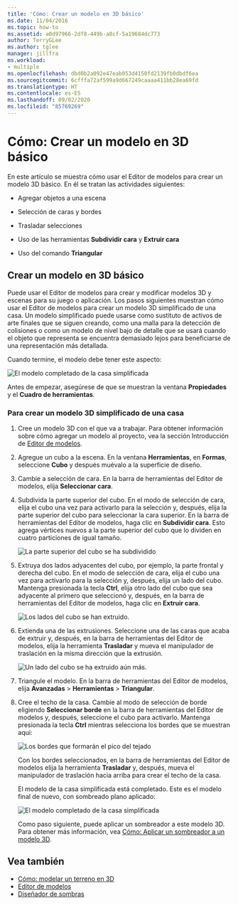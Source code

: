 ```yaml
---
title: 'Cómo: Crear un modelo en 3D básico'
ms.date: 11/04/2016
ms.topic: how-to
ms.assetid: a0d97966-2df8-449b-a8cf-5a19684dc773
author: TerryGLee
ms.author: tglee
manager: jillfra
ms.workload:
- multiple
ms.openlocfilehash: dbd0b2a092e47eab053d4150fd2139fb0dbdf6ea
ms.sourcegitcommit: 6cfffa72af599a9d667249caaaa411bb28ea69fd
ms.translationtype: HT
ms.contentlocale: es-ES
ms.lasthandoff: 09/02/2020
ms.locfileid: "85769269"
---
```

# <a name="how-to-create-a-basic-3d-model"></a>Cómo: Crear un modelo en 3D básico

En este artículo se muestra cómo usar el Editor de modelos para crear un modelo 3D básico. En él se tratan las actividades siguientes:

- Agregar objetos a una escena

- Selección de caras y bordes

- Trasladar selecciones

- Uso de las herramientas **Subdividir cara** y **Extruir cara**

- Uso del comando **Triangular**

## <a name="create-a-basic-3d-model"></a>Crear un modelo en 3D básico
Puede usar el Editor de modelos para crear y modificar modelos 3D y escenas para su juego o aplicación. Los pasos siguientes muestran cómo usar el Editor de modelos para crear un modelo 3D simplificado de una casa. Un modelo simplificado puede usarse como sustituto de activos de arte finales que se siguen creando, como una malla para la detección de colisiones o como un modelo de nivel bajo de detalle que se usará cuando el objeto que representa se encuentra demasiado lejos para beneficiarse de una representación más detallada.

Cuando termine, el modelo debe tener este aspecto:

![El modelo completado de la casa simplificada](../designers/media/gfx_model_demo_house_final.png)

Antes de empezar, asegúrese de que se muestran la ventana **Propiedades** y el **Cuadro de herramientas**.

### <a name="to-create-a-simplified-3d-model-of-a-house"></a>Para crear un modelo 3D simplificado de una casa

1. Cree un modelo 3D con el que va a trabajar. Para obtener información sobre cómo agregar un modelo al proyecto, vea la sección Introducción de [Editor de modelos](../designers/model-editor.md).

2. Agregue un cubo a la escena. En la ventana **Herramientas**, en **Formas**, seleccione **Cubo** y después muévalo a la superficie de diseño.

3. Cambie a selección de cara. En la barra de herramientas del Editor de modelos, elija **Seleccionar cara**.

4. Subdivida la parte superior del cubo. En el modo de selección de cara, elija el cubo una vez para activarlo para la selección y, después, elija la parte superior del cubo para seleccionar la cara superior. En la barra de herramientas del Editor de modelos, haga clic en **Subdividir cara**. Esto agrega vértices nuevos a la parte superior del cubo que lo dividen en cuatro particiones de igual tamaño.

    ![La parte superior del cubo se ha subdividido](../designers/media/gfx_model_demo_house_subdiv.png)

5. Extruya dos lados adyacentes del cubo, por ejemplo, la parte frontal y derecha del cubo. En el modo de selección de cara, elija el cubo una vez para activarlo para la selección y, después, elija un lado del cubo. Mantenga presionada la tecla **Ctrl**, elija otro lado del cubo que sea adyacente al primero que seleccionó y, después, en la barra de herramientas del Editor de modelos, haga clic en **Extruir cara**.

    ![Los lados del cubo se han extruido.](../designers/media/gfx_model_demo_house_extrude.png)

6. Extienda una de las extrusiones. Seleccione una de las caras que acaba de extruir y, después, en la barra de herramientas del Editor de modelos, elija la herramienta **Trasladar** y mueva el manipulador de traslación en la misma dirección que la extrusión.

    ![Un lado del cubo se ha extruido aún más.](../designers/media/gfx_model_demo_house_extend.png)

7. Triangule el modelo. En la barra de herramientas del Editor de modelos, elija **Avanzadas** > **Herramientas** > **Triangular**.

8. Cree el techo de la casa. Cambie al modo de selección de borde eligiendo **Seleccionar borde** en la barra de herramientas del Editor de modelos y, después, seleccione el cubo para activarlo. Mantenga presionada la tecla **Ctrl** mientras selecciona los bordes que se muestran aquí:

    ![Los bordes que formarán el pico del tejado](../designers/media/gfx_model_demo_house_edges.png)

    Con los bordes seleccionados, en la barra de herramientas del Editor de modelos elija la herramienta **Trasladar** y, después, mueva el manipulador de traslación hacia arriba para crear el techo de la casa.

   El modelo de la casa simplificada está completado. Este es el modelo final de nuevo, con sombreado plano aplicado:

   ![El modelo completado de la casa simplificada](../designers/media/gfx_model_demo_house_final.png)

   Como paso siguiente, puede aplicar un sombreador a este modelo 3D. Para obtener más información, vea [Cómo: Aplicar un sombreador a un modelo 3D](../designers/how-to-apply-a-shader-to-a-3-d-model.md).

## <a name="see-also"></a>Vea también

- [Cómo: modelar un terreno en 3D](../designers/how-to-model-3-d-terrain.md)
- [Editor de modelos](../designers/model-editor.md)
- [Diseñador de sombras](../designers/shader-designer.md)
